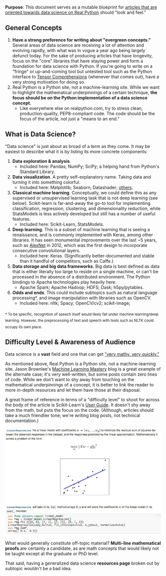 **Purpose**: This document serves as a mutable blueprint for [articles that are oriented towards data science on Real Python](https://realpython.com/blog/categories/data-science/) should "look and feel."

## General Concepts

1. **Have a strong preference for writing about "evergreen concepts."**  Several areas of data science are receiving a lot of attention and evolving rapidly, with what was in vogue a year ago being largely defunct today.  For the sake of producing articles that have longevity, focus on the "core" libraries that have staying power and form a foundation for data science with Python.  If you're going to write on a "fringe" or up-and-coming tool but untested tool such as the Python interface to [Tensor Comprehensions](https://research.fb.com/announcing-tensor-comprehensions/) (whenever that comes out), have a very strong motivation for doing so.
2. Real Python is a Python site, not a machine-learning site.  While we want to highlight the mathematical underpinnings of a certain technique, **the focus should be on the Python implementation of a data science concept.**
    - Like everywhere else on realpython.com, try to stress clean, production-quality, PEP8-compliant code.  The code should be the focus of the article, not just a "means to an end."

## What is Data Science?

"Data science" is just about as broad of a term as they come.  It may be easiest to describe what it is by listing its more concrete components:

1. **Data exploration & analysis**.
    - Included here: Pandas; NumPy; SciPy; a helping hand from Python's Standard Library.
2. **Data visualization**.  A pretty self-explanatory name.  Taking data and turning it into something colorful.
    - Included here: Matplotlib; Seaborn; Datashader; [others](https://matplotlib.org/thirdpartypackages/index.html).
3. **Classical machine learning**.  Conceptually, we could define this as any supervised or unsupervised learning task that is not deep learning (see below).  Scikit-learn is far-and-away the go-to tool for implementing classification, regression, clustering, and dimensionality reduction, while StatsModels is less actively developed but still has a number of useful features.
    - Included here: Scikit-Learn, StatsModels.
4. **Deep learning**.  This is a subset of machine learning that is seeing a renaissance, and is commonly implemented with Keras, among other libraries.  It has seen monumental improvements over the last ~5 years, such as [AlexNet](https://en.wikipedia.org/wiki/AlexNet) in 2012, which was the first design to incorporate consecutive convolutional layers.
    - Included here: Keras.  (Significantly better-documented and stable than it handful of competitors, such as Caffe.)
5. **Data storage and big data frameworks**.  Big data is best defined as data that is either literally too large to reside on a single machine, or can't be processed in the absence of a distributed environment.  The Python bindings to Apache technologies play heavily here.
    - Apache Spark; Apache Hadoop; HDFS; Dask; h5py/pytables.
6. **Odds and ends**.  This could include subtopics such as natural language processing&ast;, and image manipulation with libraries such as OpenCV.
    - Included here: nltk; Spacy; OpenCV/cv2; scikit-image;

<sub>\* To be specific, recognition of speech itself would likely fall under machine learning/deep learning.  However, the preprocessing of text and speech with tools such as NLTK could occupy its own place.</sub>

## Difficulty Level & Awareness of Audience

Data science is a **vast** field and one that can get ["very mathy, very quickly."](http://w.svms.org/training/BOGV92.pdf)

As mentioned above, Real Python is a Python site, not a machine-learning site.  Jason Brownlee's [Machine Learning Mastery](https://machinelearningmastery.com/blog/) blog is a great example of the alternate case; it's very well-written, but some posts contain zero lines of code.  While we don't want to shy away from touching on the mathematical underpinnings of a concept, it is better to link the reader to more in-depth resources and let them have those at their disposal.

A great frame of reference in terms of a "difficulty level" to shoot for across the body of the article is Scikit-Learn's [User Guide](http://scikit-learn.org/stable/user_guide.html).  It doesn't shy away from the math, but puts the focus on the code.  (Although, articles should take a much friendlier tone; we're writing blog posts, not technical documentation.)

![](linregress.jpg)

What would generally constitute off-topic material?  **Multi-line mathematical proofs** are certainly a candidate, as are math concepts that would likely not be taught except at the graduate or PhD level.

That said, having a generalized data science **resources page** broken out by subtopic wouldn't be a bad idea.
